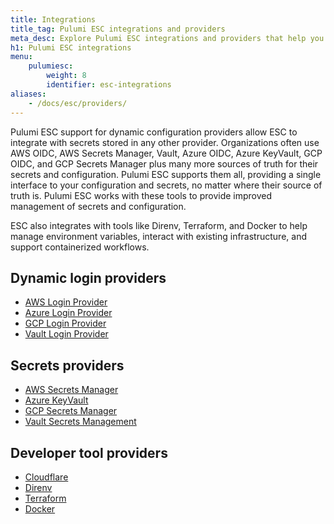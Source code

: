 ```yaml
---
title: Integrations
title_tag: Pulumi ESC integrations and providers
meta_desc: Explore Pulumi ESC integrations and providers that help you securely manage cloud resources, configurations, and secrets.
h1: Pulumi ESC integrations
menu:
    pulumiesc:
        weight: 8
        identifier: esc-integrations
aliases:
    - /docs/esc/providers/
---
```


Pulumi ESC support for dynamic configuration providers allow ESC to integrate with secrets stored in any other provider. Organizations often use AWS OIDC, AWS Secrets Manager, Vault, Azure OIDC, Azure KeyVault, GCP OIDC, and GCP Secrets Manager plus many more sources of truth for their secrets and configuration. Pulumi ESC supports them all, providing a single interface to your configuration and secrets, no matter where their source of truth is. Pulumi ESC works with these tools to provide improved management of secrets and configuration.

ESC also integrates with tools like Direnv, Terraform, and Docker to help manage environment variables, interact with existing infrastructure, and support containerized workflows.

## Dynamic login providers

- [AWS Login Provider](/docs/esc/integrations/dynamic-login-providers/aws-login)
- [Azure Login Provider](/docs/esc/integrations/dynamic-login-providers/azure-login)
- [GCP Login Provider](/docs/esc/integrations/dynamic-login-providers/gcp-login)
- [Vault Login Provider](/docs/esc/integrations/dynamic-login-providers/vault-login)

## Secrets providers

- [AWS Secrets Manager](/docs/esc/integrations/secrets-providers/aws-secrets)
- [Azure KeyVault](/docs/esc/integrations/secrets-providers/azure-secrets)
- [GCP Secrets Manager](/docs/esc/integrations/secrets-providers/gcp-secrets)
- [Vault Secrets Management](/docs/esc/integrations/secrets-providers/vault-secrets)

## Developer tool providers

- [Cloudflare](/docs/esc/integrations/dev-tools/cloudflare)
- [Direnv](/docs/esc/integrations/dev-tools/direnv)
- [Terraform](/docs/esc/integrations/dev-tools/terraform)
- [Docker](/docs/esc/integrations/dev-tools/docker)

